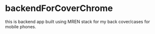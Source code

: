 # backendForCoverChrome
this is backend app built using MREN stack for my back cover/cases for mobile phones.
